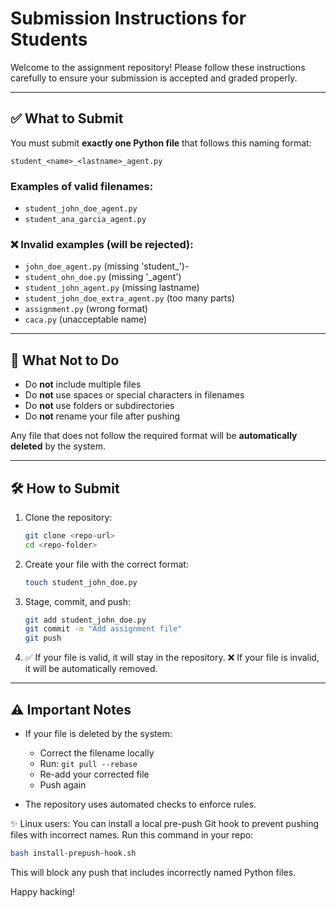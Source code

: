 # Submission Instructions for Students

Welcome to the assignment repository! Please follow these instructions carefully to ensure your submission is accepted and graded properly.

---

## ✅ What to Submit

You must submit **exactly one Python file** that follows this naming format:

```
student_<name>_<lastname>_agent.py
```

### Examples of valid filenames:

- `student_john_doe_agent.py`
- `student_ana_garcia_agent.py`

### ❌ Invalid examples (will be rejected):

- `john_doe_agent.py` (missing 'student\_')- 
- `student_ohn_doe.py` (missing '\_agent')
- `student_john_agent.py` (missing lastname)
- `student_john_doe_extra_agent.py` (too many parts)
- `assignment.py` (wrong format)
- `caca.py` (unacceptable name)

---

## 🚫 What Not to Do

- Do **not** include multiple files
- Do **not** use spaces or special characters in filenames
- Do **not** use folders or subdirectories
- Do **not** rename your file after pushing

Any file that does not follow the required format will be **automatically deleted** by the system.

---

## 🛠️ How to Submit

1. Clone the repository:

   ```bash
   git clone <repo-url>
   cd <repo-folder>
   ```

2. Create your file with the correct format:

   ```bash
   touch student_john_doe.py
   ```

3. Stage, commit, and push:

   ```bash
   git add student_john_doe.py
   git commit -m "Add assignment file"
   git push
   ```

4. ✅ If your file is valid, it will stay in the repository. ❌ If your file is invalid, it will be automatically removed.

---

## ⚠️ Important Notes

- If your file is deleted by the system:

  - Correct the filename locally
  - Run: `git pull --rebase`
  - Re-add your corrected file
  - Push again

- The repository uses automated checks to enforce rules.

✨ Linux users: You can install a local pre-push Git hook to prevent pushing files with incorrect names. Run this command in your repo:

```bash
bash install-prepush-hook.sh
```
This will block any push that includes incorrectly named Python files.

Happy hacking!

